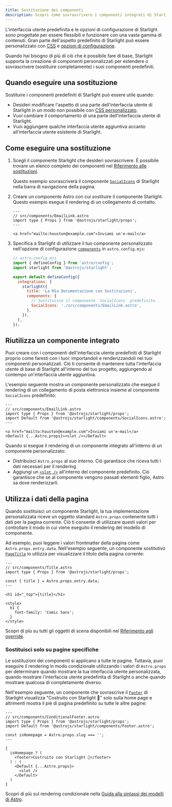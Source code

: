 ```yaml
---
title: Sostituzione dei componenti
description: Scopri come sovrascrivere i componenti integrati di Starlight per aggiungere elementi personalizzati all'interfaccia utente del tuo sito di documentazione.
---
```


L'interfaccia utente predefinita e le opzioni di configurazione di Starlight sono progettate per essere flessibili e funzionare con una vasta gamma di contenuti. Gran parte dell'aspetto predefinito di Starlight può essere personalizzato con [CSS](/it/guides/css-and-tailwind/) e [opzioni di configurazione](/it/guides/customization/).

Quando hai bisogno di più di ciò che è possibile fare di base, Starlight supporta la creazione di componenti personalizzati per estendere o sovrascrivere (sostituire completamente) i suoi componenti predefiniti.

## Quando eseguire una sostituzione

Sostituire i componenti predefiniti di Starlight può essere utile quando:

- Desideri modificare l'aspetto di una parte dell'interfaccia utente di Starlight in un modo non possibile con [CSS personalizzato](/it/guides/css-and-tailwind/).
- Vuoi cambiare il comportamento di una parte dell'interfaccia utente di Starlight.
- Vuoi aggiungere qualche interfaccia utente aggiuntiva accanto all'interfaccia utente esistente di Starlight.

## Come eseguire una sostituzione

1. Scegli il componente Starlight che desideri sovrascrivere.
   È possibile trovare un elenco completo dei componenti nel [Riferimento alle sostituzioni](/it/reference/overrides/).

   Questo esempio sovrascriverà il componente [`SocialIcons`](/it/reference/overrides/#socialicons) di Starlight nella barra di navigazione della pagina.

2. Creare un componente Astro con cui sostituire il componente Starlight.
   Questo esempio esegue il rendering di un collegamento di contatto.

   ```astro
   ---
   // src/components/EmailLink.astro
   import type { Props } from '@astrojs/starlight/props';
   ---

   <a href="mailto:houston@example.com">Inviami un'e-mail</a>
   ```

3. Specifica a Starlight di utilizzare il tuo componente personalizzato nell'opzione di configurazione [`components`](/it/reference/configuration/#components) in `astro.config.mjs`:

   ```js {9-12}
   // astro.config.mjs
   import { defineConfig } from 'astro/config';
   import starlight from '@astrojs/starlight';

   export default defineConfig({
     integrations: [
       starlight({
         title: 'La Mia Documentazione con Sostituzioni',
         components: {
           // Sostituisce il componente `SocialIcons` predefinito.
           SocialIcons: './src/components/EmailLink.astro',
         },
       }),
     ],
   });
   ```

## Riutilizza un componente integrato

Puoi creare con i componenti dell'interfaccia utente predefiniti di Starlight proprio come faresti con i tuoi: importandoli e renderizzandoli nei tuoi componenti personalizzati. Ciò ti consente di mantenere tutta l'interfaccia utente di base di Starlight all'interno del tuo progetto, aggiungendo al contempo un'interfaccia utente aggiuntiva.

L'esempio seguente mostra un componente personalizzato che esegue il rendering di un collegamento di posta elettronica insieme al componente `SocialIcons` predefinito:

```astro {4,8}
---
// src/components/EmailLink.astro
import type { Props } from '@astrojs/starlight/props';
import Default from '@astrojs/starlight/components/SocialIcons.astro';
---

<a href="mailto:houston@example.com">Inviami un'e-mail</a>
<Default {...Astro.props}><slot /></Default>
```

Quando si esegue il rendering di un componente integrato all'interno di un componente personalizzato:

- Distribuisci `Astro.props` al suo interno. Ciò garantisce che riceva tutti i dati necessari per il rendering.
- Aggiungi un [`<slot />`](https://docs.astro.build/it/core-concepts/astro-components/#slots) all'interno del componente predefinito. Ciò garantisce che se al componente vengono passati elementi figlio, Astro sa dove renderizzarli.

## Utilizza i dati della pagina

Quando sostituisci un componente Starlight, la tua implementazione personalizzata riceve un oggetto standard `Astro.props` contenente tutti i dati per la pagina corrente.
Ciò ti consente di utilizzare questi valori per controllare il modo in cui viene eseguito il rendering del modello di componente.

Ad esempio, puoi leggere i valori frontmatter della pagina come `Astro.props.entry.data`. Nell'esempio seguente, un componente sostitutivo [`PageTitle`](/it/reference/overrides/#pagetitle) lo utilizza per visualizzare il titolo della pagina corrente:

```astro {5} "{title}"
---
// src/components/Title.astro
import type { Props } from '@astrojs/starlight/props';

const { title } = Astro.props.entry.data;
---

<h1 id="_top">{title}</h1>

<style>
  h1 {
    font-family: 'Comic Sans';
  }
</style>
```

Scopri di più su tutti gli oggetti di scena disponibili nel [Riferimento agli override](/it/reference/overrides/#proprietà-dei-componenti).

### Sostituisci solo su pagine specifiche

Le sostituzioni dei componenti si applicano a tutte le pagine. Tuttavia, puoi eseguire il rendering in modo condizionale utilizzando i valori di `Astro.props` per determinare quando mostrare la tua interfaccia utente personalizzata, quando mostrare l'interfaccia utente predefinita di Starlight o anche quando mostrare qualcosa di completamente diverso.

Nell'esempio seguente, un componente che sovrascrive il [`Footer`](/it/reference/overrides/#footer) di Starlight visualizza "Costruito con Starlight 🌟" solo sulla home page e altrimenti mostra il piè di pagina predefinito su tutte le altre pagine:

```astro
---
// src/components/ConditionalFooter.astro
import type { Props } from '@astrojs/starlight/props';
import Default from '@astrojs/starlight/components/Footer.astro';

const isHomepage = Astro.props.slug === '';
---

{
  isHomepage ? (
    <footer>Costruito con Starlight 🌟</footer>
  ) : (
    <Default {...Astro.props}>
      <slot />
    </Default>
  )
}
```

Scopri di più sul rendering condizionale nella [Guida alla sintassi dei modelli di Astro](https://docs.astro.build/it/core-concepts/astro-syntax/#dynamic-html).
